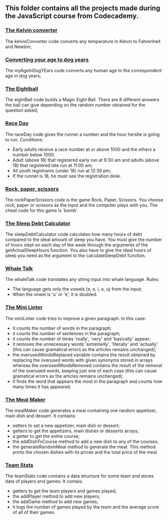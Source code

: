 ## This folder contains all the projects made during the JavaScript course from Codecademy. 

### [The Kelvin converter](https://github.com/paola-yumi-m/myProjects/blob/main/JavaScript/kelvinConverter)
The kelvinConverter code converts any temperature in Kelvin to Fahrenheit and Newton;

### [Converting your age to dog years](https://github.com/paola-yumi-m/myProjects/blob/main/JavaScript/myAgeInDogYears)
The myAgeInDogYEars code converts any human age to the correspondent age in dog years;

### [The Eightball](https://github.com/paola-yumi-m/myProjects/blob/main/JavaScript/eightBall)
The eightBall code builds a Magic Eight Ball. 
There are 8 different answers the ball can give depending on the random number obtained for the question asked;

### [Race Day](https://github.com/paola-yumi-m/myProjects/blob/main/JavaScript/raceDay)
The raceDay code gives the runner a number and the hour he/she is going to run. 
Conditions:
- Early adults receive a race number at or above 1000 and the others a number below 1000. 
- Adult (above 18) that registered early run at 9:30 am and adults (above 18) that registered late run at 11:00 am;
- All youth registrants (under 18) run at 12:30 pm;
- If the runner is 18, he must see the registration desk.

### [Rock, paper, scissors](https://github.com/paola-yumi-m/myProjects/blob/main/JavaScript/rockPaperScissors)
The rockPaperScissors code is the game Rock, Paper, Scissors. You choose rock, paper or scissors as the input and the computer plays with you.
The cheat code for this game is 'bomb'.

### [The Sleep Debt Calculator](https://github.com/paola-yumi-m/myProjects/blob/main/JavaScript/sleepDebtCalculator)
The sleepDebtCalculator code calculates how many hours of debt compared to the ideal amount of sleep you have. You must give the number of hours slept 
on each day of the week through the arguments of the getActualSleepHours function. You also have to give the ideal hours of sleep you need as the argument 
to the calculateSleepDebt function.

### [Whale Talk](https://github.com/paola-yumi-m/myProjects/blob/main/JavaScript/whaleTalk)
The whaleTalk code translates any string input into whale language.
Rules:
- The language gets only the vowels (a, e, i, o, u) from the input;
- When the vowel is 'u' or 'e', it is doubled.

### [The Mini Linter](https://github.com/paola-yumi-m/myProjects/blob/main/JavaScript/miniLinter)
The miniLinter code tries to improve a given paragraph. In this case:
- it counts the number of words in the paragraph;
- it counts the number of sentences in the paragraph;
- it counts the number of times 'really', 'very' and 'basically' appear;
- it removes the unnecessary words 'extremelly', 'literally' and 'actually' (this can cause gramatical errors as the articles remains unchanged);
- the overusedWordsReplaced variable contains the result obtained by replacing the overused words with given synonyms stored in arrays whereas the overusedWordsRemoved
contains the result of the removal of the overused words, keeping just one of each case (this can cause gramatical errors as the articles remains unchanged);
- it finds the word that appears the most in the paragraph and counts how many times it has appeared.

### [The Meal Maker](https://github.com/paola-yumi-m/myProjects/blob/main/JavaScript/mealMaker)
The mealMaker code generates a meal containing one random appetizer, main dish and dessert. It contains:
- setters to set a new appetizer, main dish or dessert;
- getters to get the appetizers, main dishes or desserts arrays;
- a getter to get the entire course;
- the addDishToCourse method to add a new dish to any of the courses;
- the generateRandomMeal method to generate the meal. This method prints the chosen dishes with its prices and the total price of the meal.

### [Team Stats](https://github.com/paola-yumi-m/myProjects/blob/main/JavaScript/teamStats)
The teamStats code contains a data structure for some team and stores data of players and games. It contais:
- getters to get the team players and games played;
- the addPlayer method to add new players;
- the addGame method to add new games;
- it logs the number of games played by the team and the average score of all of their games.

